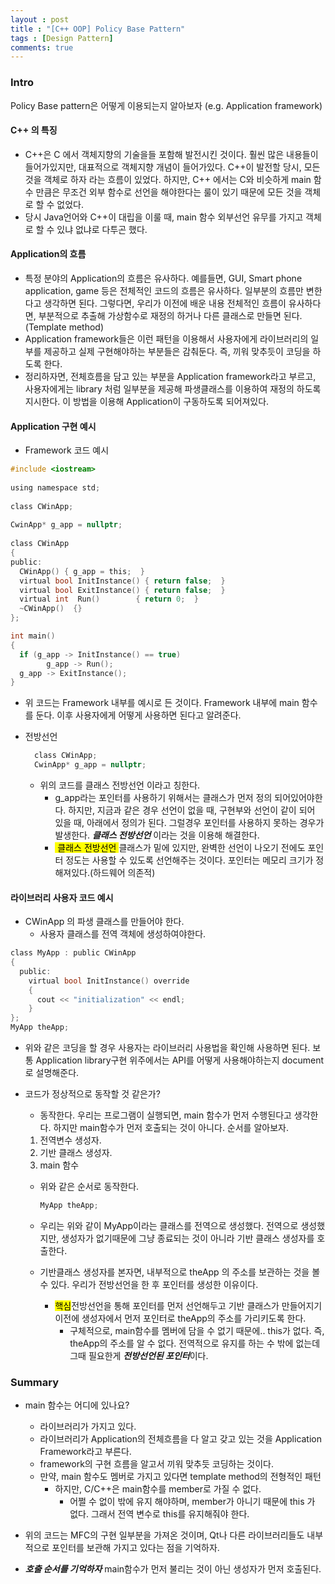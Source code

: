 ```yaml
---
layout : post
title : "[C++ OOP] Policy Base Pattern"
tags : [Design Pattern]
comments: true
---
```


### Intro
Policy Base pattern은 어떻게 이용되는지 알아보자 (e.g. Application framework)

#### C++ 의 특징
- C++은 C 에서 객체지향의 기술을들 포함해 발전시킨 것이다. 훨씬 많은 내용들이 들어가있지만, 대표적으로 객체지향 개념이 들어가있다. C++이 발전할 당시, 모든 것을 객체로 하자 라는 흐름이 있었다. 하지만, C++ 에서는 C와 비슷하게 main 함수 만큼은 무조건 외부 함수로 선언을 해야한다는 룰이 있기 때문에 모든 것을 객체로 할 수 없었다. 
- 당시 Java언어와 C++이 대립을 이룰 때, main 함수 외부선언 유무를 가지고 객체로 할 수 있냐 없냐로 다투곤 했다.  

#### Application의 흐름
- 특정 분야의 Application의 흐름은 유사하다. 예를들면, GUI, Smart phone application, game 등은 전체적인 코드의 흐름은 유사하다. 일부분의 흐름만 변한다고 생각하면 된다. 그렇다면, 우리가 이전에 배운 내용 전체적인 흐름이 유사하다면, 부분적으로 추출해 가상함수로 재정의 하거나 다른 클래스로 만들면 된다. (Template method) 
- Application framework들은 이런 패턴을 이용해서 사용자에게 라이브러리의 일부를 제공하고 실제 구현해야하는 부분들은 감춰둔다. 즉, 끼워 맞추듯이 코딩을 하도록 한다. 
- 정리하자면, 전체흐름을 담고 있는 부분을 Application framework라고 부르고, 사용자에게는 library 처럼 일부분을 제공해 파생클래스를 이용하여 재정의 하도록 지시한다. 이 방법을 이용해 Application이 구동하도록 되어져있다.

#### Application 구현 예시

- Framework 코드 예시

```c
#include <iostream>
  
using namespace std;
  
class CWinApp;
  
CwinApp* g_app = nullptr;
  
class CWinApp
{
public:
  CWinApp() { g_app = this;  }
  virtual bool InitInstance() { return false;  }
  virtual bool ExitInstance() { return false;  }
  virtual int  Run()        { return 0;  }
  ~CWinApp()  {}                        
};

int main()
{
  if (g_app -> InitInstance() == true)
        g_app -> Run();
  g_app -> ExitInstance();    
}
```

- 위 코드는 Framework 내부를 예시로 든 것이다. Framework 내부에 main 함수를 둔다.  이후 사용자에게 어떻게 사용하면 된다고 알려준다.

- 전방선언
  
  ```c 
    class CWinApp; 
    CwinApp* g_app = nullptr;
  ```
  
  - 위의 코드를 클래스 전방선언 이라고 칭한다.
    - g_app라는 포인터를 사용하기 위해서는 클래스가 먼저 정의 되어있어야한다. 하지만, 지금과 같은 경우 선언이 없을 때, 구현부와 선언이 같이 되어 있을 때, 아래에서 정의가 된다. 그럴경우 포인터를 사용하지 못하는 경우가 발생한다. ***클래스 전방선언*** 이라는 것을 이용해 해결한다.
    - <mark> 클래스 전방선언 </mark> 클래스가 밑에 있지만, 완벽한 선언이 나오기 전에도 포인터 정도는 사용할 수 있도록 선언해주는 것이다. 포인터는 메모리 크기가 정해져있다.(하드웨어 의존적)

#### 라이브러리 사용자 코드 예시
  - CWinApp 의 파생 클래스를 만들어야 한다.
    - 사용자 클래스를 전역 객체에 생성하여야한다.

```c
class MyApp : public CWinApp
{
  public:
    virtual bool InitInstance() override
    {
      cout << "initialization" << endl;
    }
};
MyApp theApp;
```

- 위와 같은 코딩을 할 경우 사용자는 라이브러리 사용법을 확인해 사용하면 된다. 보통 Application library구현 위주에서는 API를 어떻게 사용해야하는지 document로 설명해준다.

- 코드가 정상적으로 동작할 것 같은가?
  - 동작한다. 우리는 프로그램이 실행되면, main 함수가 먼저 수행된다고 생각한다. 하지만 main함수가 먼저 호출되는 것이 아니다. 순서를 알아보자.
  1. 전역변수 생성자.
  2. 기반 클래스 생성자.
  3. main 함수

  - 위와 같은 순서로 동작한다.
    
    ```c
    MyApp theApp;
    ```
  
  - 우리는 위와 같이 MyApp이라는 클래스를 전역으로 생성했다. 전역으로 생성했지만, 생성자가 없기때문에 그냥 종료되는 것이 아니라 기반 클래스 생성자를 호출한다.
  - 기반클래스 생성자를 본자면, 내부적으로 theApp 의 주소를 보관하는 것을 볼 수 있다. 우리가 전방선언을 한 후 포인터를 생성한 이유이다. 
    - <mark>핵심</mark>전방선언을 통해 포인터를 먼저 선언해두고 기반 클래스가 만들어지기 이전에 생성자에서 먼저 포인터로 theApp의 주소를 가리키도록 한다. 
      - 구체적으로, main함수를 멤버에 담을 수 없기 때문에.. this가 없다. 즉, theApp의 주소를 알 수 없다. 전역적으로 유지를 하는 수 밖에 없는데 그때 필요한게 ***전방선언된 포인터***이다.

### Summary
- main 함수는 어디에 있나요?
  - 라이브러리가 가지고 있다.
  - 라이브러리가 Application의 전체흐름을 다 알고 갖고 있는 것을 Application Framework라고 부른다. 
  - framework의 구현 흐름을 알고서 끼워 맞추듯 코딩하는 것이다.
  - 만약, main 함수도 멤버로 가지고 있다면 template method의 전형적인 패턴
    - 하지만, C/C++은 main함수를 member로 가질 수 없다.
      - 어쩔 수 없이 밖에 유지 해야하며, member가 아니기 때문에 this 가 없다. 그래서 전역 변수로 this를 유지해줘야 한다.

- 위의 코드는 MFC의 구현 일부분을 가져온 것이며, Qt나 다른 라이브러리들도 내부적으로 포인터를 보관해 가지고 있다는 점을 기억하자. 
- ***호출 순서를 기억하자*** main함수가 먼저 불리는 것이 아닌 생성자가 먼저 호출된다.
 
